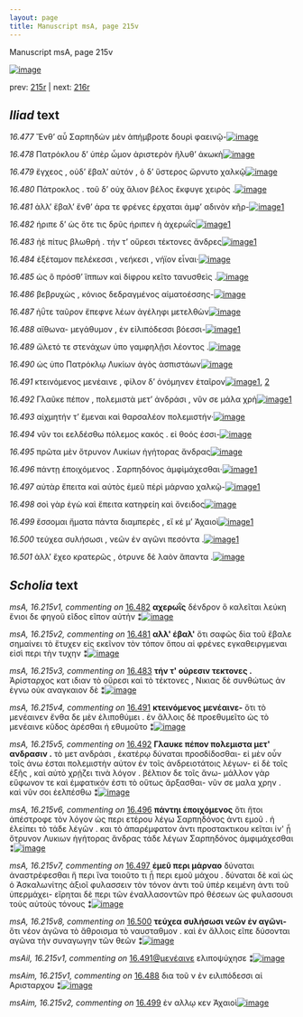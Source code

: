```yaml
---
layout: page
title: Manuscript msA, page 215v
---
```


Manuscript msA, page 215v

[![image](http://www.homermultitext.org/iipsrv?OBJ=IIP,1.0&FIF=/project/homer/pyramidal/deepzoom/hmt/vaimg/2017a/VA215VN_0717.tif&WID=100&CVT=JPEG)](http://www.homermultitext.org/ict2/?urn=urn:cite2:hmt:vaimg.2017a:VA215VN_0717)

prev:  [215r](../215r) | next:  [216r](../216r)

## *Iliad* text

*16.477* <a id="16.477"/> Ἔνθ’ αὖ Σαρπηδὼν μὲν ἀπήμβροτε δουρὶ φαεινῷ-[![image](http://www.homermultitext.org/iipsrv?OBJ=IIP,1.0&FIF=/project/homer/pyramidal/deepzoom/hmt/vaimg/2017a/VA215VN_0717.tif&RGN=0.4637,0.2187,0.4248,0.02697&WID=1000&CVT=JPEG)](http://www.homermultitext.org/ict2/?urn=urn:cite2:hmt:vaimg.2017a:VA215VN_0717@0.4637,0.2187,0.4248,0.02697)

*16.478* <a id="16.478"/> Πατρόκλου δ’ ὑπὲρ ὦμον ἀριστερὸν ἤλυθ’ ἀκωκὴ[![image](http://www.homermultitext.org/iipsrv?OBJ=IIP,1.0&FIF=/project/homer/pyramidal/deepzoom/hmt/vaimg/2017a/VA215VN_0717.tif&RGN=0.4672,0.2394,0.4248,0.02697&WID=1000&CVT=JPEG)](http://www.homermultitext.org/ict2/?urn=urn:cite2:hmt:vaimg.2017a:VA215VN_0717@0.4672,0.2394,0.4248,0.02697)

*16.479* <a id="16.479"/> ἔγχεος , οὐδ’ ἔβαλ’ αὐτόν , ὁ δ’ ὕστερος ὤρνυτο χαλκῷ[![image](http://www.homermultitext.org/iipsrv?OBJ=IIP,1.0&FIF=/project/homer/pyramidal/deepzoom/hmt/vaimg/2017a/VA215VN_0717.tif&RGN=0.4690,0.2606,0.4272,0.02697&WID=1000&CVT=JPEG)](http://www.homermultitext.org/ict2/?urn=urn:cite2:hmt:vaimg.2017a:VA215VN_0717@0.4690,0.2606,0.4272,0.02697)

*16.480* <a id="16.480"/> Πάτροκλος . τοῦ δ’ οὐχ ἅλιον βέλος ἔκφυγε χειρὸς .[![image](http://www.homermultitext.org/iipsrv?OBJ=IIP,1.0&FIF=/project/homer/pyramidal/deepzoom/hmt/vaimg/2017a/VA215VN_0717.tif&RGN=0.4635,0.2809,0.4182,0.02517&WID=1000&CVT=JPEG)](http://www.homermultitext.org/ict2/?urn=urn:cite2:hmt:vaimg.2017a:VA215VN_0717@0.4635,0.2809,0.4182,0.02517)

*16.481* <a id="16.481"/> ἀλλ’ ἔβαλ’ ἔνθ’ άρα τε φρένες έρχαται ἀμφ’ αδινὸν κῆρ-[![image](http://www.homermultitext.org/iipsrv?OBJ=IIP,1.0&FIF=/project/homer/pyramidal/deepzoom/hmt/vaimg/2017a/VA215VN_0717.tif&RGN=0.4643,0.2989,0.4466,0.02517&WID=1000&CVT=JPEG)](http://www.homermultitext.org/ict2/?urn=urn:cite2:hmt:vaimg.2017a:VA215VN_0717@0.4643,0.2989,0.4466,0.02517)[1](#msA_16.215v2)

*16.482* <a id="16.482"/> ήριπε δ’ ὡς ὅτε τις δρῦς ήριπεν ὴ ἀχερωῒς[![image](http://www.homermultitext.org/iipsrv?OBJ=IIP,1.0&FIF=/project/homer/pyramidal/deepzoom/hmt/vaimg/2017a/VA215VN_0717.tif&RGN=0.4582,0.3160,0.4027,0.02600&WID=1000&CVT=JPEG)](http://www.homermultitext.org/ict2/?urn=urn:cite2:hmt:vaimg.2017a:VA215VN_0717@0.4582,0.3160,0.4027,0.02600)[1](#msA_16.215v1)

*16.483* <a id="16.483"/> ἠὲ πίτυς βλωθρὴ . τήν τ’ οὔρεσι τέκτονες ἄνδρες[![image](http://www.homermultitext.org/iipsrv?OBJ=IIP,1.0&FIF=/project/homer/pyramidal/deepzoom/hmt/vaimg/2017a/VA215VN_0717.tif&RGN=0.4654,0.3360,0.4320,0.02600&WID=1000&CVT=JPEG)](http://www.homermultitext.org/ict2/?urn=urn:cite2:hmt:vaimg.2017a:VA215VN_0717@0.4654,0.3360,0.4320,0.02600)[1](#msA_16.215v3)

*16.484* <a id="16.484"/> ἐξέταμον πελέκεσσι , νεήκεσι , νήϊον εἶναι·[![image](http://www.homermultitext.org/iipsrv?OBJ=IIP,1.0&FIF=/project/homer/pyramidal/deepzoom/hmt/vaimg/2017a/VA215VN_0717.tif&RGN=0.4654,0.3560,0.4057,0.02835&WID=1000&CVT=JPEG)](http://www.homermultitext.org/ict2/?urn=urn:cite2:hmt:vaimg.2017a:VA215VN_0717@0.4654,0.3560,0.4057,0.02835)

*16.485* <a id="16.485"/> ὡς ὃ πρόσθ’ ἵππων καὶ δίφρου κεῖτο τανυσθεὶς .[![image](http://www.homermultitext.org/iipsrv?OBJ=IIP,1.0&FIF=/project/homer/pyramidal/deepzoom/hmt/vaimg/2017a/VA215VN_0717.tif&RGN=0.4725,0.3744,0.4086,0.02835&WID=1000&CVT=JPEG)](http://www.homermultitext.org/ict2/?urn=urn:cite2:hmt:vaimg.2017a:VA215VN_0717@0.4725,0.3744,0.4086,0.02835)

*16.486* <a id="16.486"/> βεβρυχὼς , κόνιος δεδραγμένος αἱματοέσσης-[![image](http://www.homermultitext.org/iipsrv?OBJ=IIP,1.0&FIF=/project/homer/pyramidal/deepzoom/hmt/vaimg/2017a/VA215VN_0717.tif&RGN=0.4718,0.3906,0.4086,0.02835&WID=1000&CVT=JPEG)](http://www.homermultitext.org/ict2/?urn=urn:cite2:hmt:vaimg.2017a:VA215VN_0717@0.4718,0.3906,0.4086,0.02835)

*16.487* <a id="16.487"/> ἠΰτε ταῦρον ἔπεφνε λέων ἀγέληφι μετελθὼν[![image](http://www.homermultitext.org/iipsrv?OBJ=IIP,1.0&FIF=/project/homer/pyramidal/deepzoom/hmt/vaimg/2017a/VA215VN_0717.tif&RGN=0.4727,0.4082,0.4086,0.02835&WID=1000&CVT=JPEG)](http://www.homermultitext.org/ict2/?urn=urn:cite2:hmt:vaimg.2017a:VA215VN_0717@0.4727,0.4082,0.4086,0.02835)

*16.488* <a id="16.488"/> αἴθωνα- μεγάθυμον , ἐν εἰλιπόδεσσι βόεσσι-[![image](http://www.homermultitext.org/iipsrv?OBJ=IIP,1.0&FIF=/project/homer/pyramidal/deepzoom/hmt/vaimg/2017a/VA215VN_0717.tif&RGN=0.4683,0.4297,0.4031,0.02559&WID=1000&CVT=JPEG)](http://www.homermultitext.org/ict2/?urn=urn:cite2:hmt:vaimg.2017a:VA215VN_0717@0.4683,0.4297,0.4031,0.02559)[1](#msAim_16.215v1)

*16.489* <a id="16.489"/> ὤλετό τε στενάχων ὑπο γαμφηλῇσι λέοντος .[![image](http://www.homermultitext.org/iipsrv?OBJ=IIP,1.0&FIF=/project/homer/pyramidal/deepzoom/hmt/vaimg/2017a/VA215VN_0717.tif&RGN=0.4702,0.4519,0.3955,0.02559&WID=1000&CVT=JPEG)](http://www.homermultitext.org/ict2/?urn=urn:cite2:hmt:vaimg.2017a:VA215VN_0717@0.4702,0.4519,0.3955,0.02559)

*16.490* <a id="16.490"/> ὡς ὑπο Πατρόκλῳ Λυκίων ἀγὸς ἀσπιστάων[![image](http://www.homermultitext.org/iipsrv?OBJ=IIP,1.0&FIF=/project/homer/pyramidal/deepzoom/hmt/vaimg/2017a/VA215VN_0717.tif&RGN=0.4687,0.4680,0.3780,0.02254&WID=1000&CVT=JPEG)](http://www.homermultitext.org/ict2/?urn=urn:cite2:hmt:vaimg.2017a:VA215VN_0717@0.4687,0.4680,0.3780,0.02254)

*16.491* <a id="16.491"/> κτεινόμενος μενέαινε , φίλον δ’ ὀνόμηνεν ἑταῖρον[![image](http://www.homermultitext.org/iipsrv?OBJ=IIP,1.0&FIF=/project/homer/pyramidal/deepzoom/hmt/vaimg/2017a/VA215VN_0717.tif&RGN=0.4687,0.4864,0.4401,0.02254&WID=1000&CVT=JPEG)](http://www.homermultitext.org/ict2/?urn=urn:cite2:hmt:vaimg.2017a:VA215VN_0717@0.4687,0.4864,0.4401,0.02254)[1](#msA_16.215v4), [2](#msAil_16.215v1)

*16.492* <a id="16.492"/> Γλαῦκε πέπον , πολεμιστὰ μετ’ ἀνδράσι , νῦν σε μάλα χρὴ[![image](http://www.homermultitext.org/iipsrv?OBJ=IIP,1.0&FIF=/project/homer/pyramidal/deepzoom/hmt/vaimg/2017a/VA215VN_0717.tif&RGN=0.4722,0.5053,0.4466,0.02628&WID=1000&CVT=JPEG)](http://www.homermultitext.org/ict2/?urn=urn:cite2:hmt:vaimg.2017a:VA215VN_0717@0.4722,0.5053,0.4466,0.02628)[1](#msA_16.215v5)

*16.493* <a id="16.493"/> αἰχμητήν τ’ ἔμεναι καὶ θαρσαλέον πολεμιστήν·[![image](http://www.homermultitext.org/iipsrv?OBJ=IIP,1.0&FIF=/project/homer/pyramidal/deepzoom/hmt/vaimg/2017a/VA215VN_0717.tif&RGN=0.4692,0.5267,0.4390,0.02407&WID=1000&CVT=JPEG)](http://www.homermultitext.org/ict2/?urn=urn:cite2:hmt:vaimg.2017a:VA215VN_0717@0.4692,0.5267,0.4390,0.02407)

*16.494* <a id="16.494"/> νῦν τοι εελδέσθω πόλεμος κακός . εἰ θοός ἐσσι-[![image](http://www.homermultitext.org/iipsrv?OBJ=IIP,1.0&FIF=/project/homer/pyramidal/deepzoom/hmt/vaimg/2017a/VA215VN_0717.tif&RGN=0.4683,0.5451,0.4390,0.02407&WID=1000&CVT=JPEG)](http://www.homermultitext.org/ict2/?urn=urn:cite2:hmt:vaimg.2017a:VA215VN_0717@0.4683,0.5451,0.4390,0.02407)

*16.495* <a id="16.495"/> πρῶτα μὲν ὄτρυνον Λυκίων ἡγήτορας ἄνδρας[![image](http://www.homermultitext.org/iipsrv?OBJ=IIP,1.0&FIF=/project/homer/pyramidal/deepzoom/hmt/vaimg/2017a/VA215VN_0717.tif&RGN=0.4683,0.5627,0.4390,0.02407&WID=1000&CVT=JPEG)](http://www.homermultitext.org/ict2/?urn=urn:cite2:hmt:vaimg.2017a:VA215VN_0717@0.4683,0.5627,0.4390,0.02407)

*16.496* <a id="16.496"/> πάντῃ ἐποιχόμενος . Σαρπηδόνος ἀμφὶμάχεσθαι·[![image](http://www.homermultitext.org/iipsrv?OBJ=IIP,1.0&FIF=/project/homer/pyramidal/deepzoom/hmt/vaimg/2017a/VA215VN_0717.tif&RGN=0.4698,0.5819,0.4390,0.02407&WID=1000&CVT=JPEG)](http://www.homermultitext.org/ict2/?urn=urn:cite2:hmt:vaimg.2017a:VA215VN_0717@0.4698,0.5819,0.4390,0.02407)[1](#msA_16.215v6)

*16.497* <a id="16.497"/> αὐτὰρ ἔπειτα καὶ αὐτὸς ἐμεῦ πέρὶ μάρναο χαλκῷ-[![image](http://www.homermultitext.org/iipsrv?OBJ=IIP,1.0&FIF=/project/homer/pyramidal/deepzoom/hmt/vaimg/2017a/VA215VN_0717.tif&RGN=0.4722,0.6032,0.4390,0.02407&WID=1000&CVT=JPEG)](http://www.homermultitext.org/ict2/?urn=urn:cite2:hmt:vaimg.2017a:VA215VN_0717@0.4722,0.6032,0.4390,0.02407)[1](#msA_16.215v7)

*16.498* <a id="16.498"/> σοὶ γὰρ ἐγὼ καὶ ἔπειτα κατηφείη καὶ ὄνειδος[![image](http://www.homermultitext.org/iipsrv?OBJ=IIP,1.0&FIF=/project/homer/pyramidal/deepzoom/hmt/vaimg/2017a/VA215VN_0717.tif&RGN=0.4737,0.6220,0.4031,0.02407&WID=1000&CVT=JPEG)](http://www.homermultitext.org/ict2/?urn=urn:cite2:hmt:vaimg.2017a:VA215VN_0717@0.4737,0.6220,0.4031,0.02407)

*16.499* <a id="16.499"/> ἔσσομαι ἤματα πάντα διαμπερὲς , εἴ κέ μ’ Ἀχαιοὶ[![image](http://www.homermultitext.org/iipsrv?OBJ=IIP,1.0&FIF=/project/homer/pyramidal/deepzoom/hmt/vaimg/2017a/VA215VN_0717.tif&RGN=0.4779,0.6382,0.4156,0.02407&WID=1000&CVT=JPEG)](http://www.homermultitext.org/ict2/?urn=urn:cite2:hmt:vaimg.2017a:VA215VN_0717@0.4779,0.6382,0.4156,0.02407)[1](#msAim_16.215v2)

*16.500* <a id="16.500"/> τεύχεα συλήσωσι , νεῶν ἐν αγῶνι πεσόντα .[![image](http://www.homermultitext.org/iipsrv?OBJ=IIP,1.0&FIF=/project/homer/pyramidal/deepzoom/hmt/vaimg/2017a/VA215VN_0717.tif&RGN=0.4749,0.6589,0.3744,0.02407&WID=1000&CVT=JPEG)](http://www.homermultitext.org/ict2/?urn=urn:cite2:hmt:vaimg.2017a:VA215VN_0717@0.4749,0.6589,0.3744,0.02407)[1](#msA_16.215v8)

*16.501* <a id="16.501"/> ἀλλ’ ἔχεο κρατερῶς , ότρυνε δὲ λαὸν ἅπαντα .[![image](http://www.homermultitext.org/iipsrv?OBJ=IIP,1.0&FIF=/project/homer/pyramidal/deepzoom/hmt/vaimg/2017a/VA215VN_0717.tif&RGN=0.4735,0.6784,0.4095,0.02407&WID=1000&CVT=JPEG)](http://www.homermultitext.org/ict2/?urn=urn:cite2:hmt:vaimg.2017a:VA215VN_0717@0.4735,0.6784,0.4095,0.02407)

## *Scholia* text

*msA, 16.215v1, commenting on* [16.482](#16.482)  <a id="msA_16.215v1"/> **αχερωῒς** δένδρον ὃ καλεῖται λεύκη ἔνιοι δε φηγοῦ εῖδος εῖπον αὐτήν ⁑[![image](http://www.homermultitext.org/iipsrv?OBJ=IIP,1.0&FIF=/project/homer/pyramidal/deepzoom/hmt/vaimg/2017a/VA215VN_0717.tif&RGN=0.2102,0.3127,0.2130,0.02794&WID=1000&CVT=JPEG)](http://www.homermultitext.org/ict2/?urn=urn:cite2:hmt:vaimg.2017a:VA215VN_0717@0.2102,0.3127,0.2130,0.02794)

*msA, 16.215v2, commenting on* [16.481](#16.481)  <a id="msA_16.215v2"/> **αλλ' έβαλ'** ὅτι σαφῶς δὶα τοῦ ἔβαλε σημαίνει τὸ ἔτυχεν εἰς εκεῖνον τὸν τόπον ὅπου αἱ φρένες εγκαθειργμεναι εἰσὶ περι τὴν τυχην ⁑[![image](http://www.homermultitext.org/iipsrv?OBJ=IIP,1.0&FIF=/project/homer/pyramidal/deepzoom/hmt/vaimg/2017a/VA215VN_0717.tif&RGN=0.2119,0.3385,0.2130,0.05201&WID=1000&CVT=JPEG)](http://www.homermultitext.org/ict2/?urn=urn:cite2:hmt:vaimg.2017a:VA215VN_0717@0.2119,0.3385,0.2130,0.05201)

*msA, 16.215v3, commenting on* [16.483](#16.483)  <a id="msA_16.215v3"/> **τήν τ' ούρεσιν τεκτονες .** Ἀρίσταρχος κατ ιδιαν τὸ οὔρεσι καὶ τὸ τέκτονες , Νικιας δὲ συνθώτως ἀν ἐγνω οὐκ αναγκαιον δὲ ⁑[![image](http://www.homermultitext.org/iipsrv?OBJ=IIP,1.0&FIF=/project/homer/pyramidal/deepzoom/hmt/vaimg/2017a/VA215VN_0717.tif&RGN=0.2034,0.3845,0.2203,0.03928&WID=1000&CVT=JPEG)](http://www.homermultitext.org/ict2/?urn=urn:cite2:hmt:vaimg.2017a:VA215VN_0717@0.2034,0.3845,0.2203,0.03928)

*msA, 16.215v4, commenting on* [16.491](#16.491)  <a id="msA_16.215v4"/> **κτεινόμενος μενέαινε-** ὅτι τὸ μενέαινεν ἔνθα δε μὲν ἐλιποθύμει . ἐν ἄλλοις δὲ προεθυμεῖτο ὡς τὸ μενέαινε κῦδος ἀρέσθαι ἠ εθυμοῦτο ⁑[![image](http://www.homermultitext.org/iipsrv?OBJ=IIP,1.0&FIF=/project/homer/pyramidal/deepzoom/hmt/vaimg/2017a/VA215VN_0717.tif&RGN=0.2141,0.4172,0.2097,0.05159&WID=1000&CVT=JPEG)](http://www.homermultitext.org/ict2/?urn=urn:cite2:hmt:vaimg.2017a:VA215VN_0717@0.2141,0.4172,0.2097,0.05159)

*msA, 16.215v5, commenting on* [16.492](#16.492)  <a id="msA_16.215v5"/> **Γλαυκε πέπον πολεμιστα μετ' ανδρασιν .** τὸ μετ ανδράσι , ἑκατέρῳ δύναται προσδίδοσθαι- εἰ μὲν οὖν τοῖς ἀνω ἐσται πολεμιστὴν αὐτον ἐν τοῖς ἀνδρειοτάτοις λέγων- εἰ δὲ τοῖς ἑξῆς , καὶ αὐτὸ χρῄζει τινὰ λόγον . βέλτιον δε τοῖς ἄνω- μάλλον γὰρ εὔφωνον τε καὶ ἐμφατικόν ἐστι τὸ οὕτως ἄρξασθαι- νῦν σε μαλα χρην . καὶ νῦν σοι ἐελπέσθω ⁑[![image](http://www.homermultitext.org/iipsrv?OBJ=IIP,1.0&FIF=/project/homer/pyramidal/deepzoom/hmt/vaimg/2017a/VA215VN_0717.tif&RGN=0.2091,0.4615,0.2157,0.1116&WID=1000&CVT=JPEG)](http://www.homermultitext.org/ict2/?urn=urn:cite2:hmt:vaimg.2017a:VA215VN_0717@0.2091,0.4615,0.2157,0.1116)

*msA, 16.215v6, commenting on* [16.496](#16.496)  <a id="msA_16.215v6"/> **πάντηι ἐποιχόμενος** ὅτι ἤτοι ἀπέστροφε τὸν λόγον ὡς περι ετέρου λέγω Σαρπηδόνος ἀντι εμοῦ . ἠ ἐλείπει τὸ τάδε λέγῶν . και τὸ ἀπαρέμφατον ἀντι προστακτικου κεῖται ἱν' ᾖ ὄτρυνον Λυκιων ἡγήτορας ἄνδρας τάδε λέγων Σαρπηδόνος ἀμφιμάχεσθαι ⁑[![image](http://www.homermultitext.org/iipsrv?OBJ=IIP,1.0&FIF=/project/homer/pyramidal/deepzoom/hmt/vaimg/2017a/VA215VN_0717.tif&RGN=0.2132,0.5643,0.2143,0.08949&WID=1000&CVT=JPEG)](http://www.homermultitext.org/ict2/?urn=urn:cite2:hmt:vaimg.2017a:VA215VN_0717@0.2132,0.5643,0.2143,0.08949)

*msA, 16.215v7, commenting on* [16.497](#16.497)  <a id="msA_16.215v7"/> **ἐμεῦ περι μάρναο** δύναται ἀναστρέφεσθαι ἥ περι ἵνα τοιοῦτο τι ᾖ περι εμοῦ μάχου . δύναται δὲ καὶ ὡς ὁ Ἀσκαλωνίτης ἀξιοῖ φυλασσειν τὸν τόνον ἀντι τοῦ ὑπὲρ κειμένη ἀντι τοῦ ὑπερμάχει- εἴρηται δὲ περι τῶν ἐναλλασοντῶν πρό θέσεων ὡς φυλασουσι τοὺς αὐτοὺς τόνους ⁑[![image](http://www.homermultitext.org/iipsrv?OBJ=IIP,1.0&FIF=/project/homer/pyramidal/deepzoom/hmt/vaimg/2017a/VA215VN_0717.tif&RGN=0.2154,0.6393,0.2113,0.09474&WID=1000&CVT=JPEG)](http://www.homermultitext.org/ict2/?urn=urn:cite2:hmt:vaimg.2017a:VA215VN_0717@0.2154,0.6393,0.2113,0.09474)

*msA, 16.215v8, commenting on* [16.500](#16.500)  <a id="msA_16.215v8"/> **τεύχεα συλήσωσι νεῶν ἐν αγῶνι-** ὅτι νέον ἀγῶνα τὸ ἄθροισμα τὸ ναυσταθμον . καὶ ἐν ἄλλοις εῖπε δύσονται αγῶνα τὴν συναγωγην τῶν θεῶν ⁑[![image](http://www.homermultitext.org/iipsrv?OBJ=IIP,1.0&FIF=/project/homer/pyramidal/deepzoom/hmt/vaimg/2017a/VA215VN_0717.tif&RGN=0.2027,0.7248,0.6794,0.02282&WID=1000&CVT=JPEG)](http://www.homermultitext.org/ict2/?urn=urn:cite2:hmt:vaimg.2017a:VA215VN_0717@0.2027,0.7248,0.6794,0.02282)

*msAil, 16.215v1, commenting on* [16.491@μενέαινε](#16.491@μενέαινε)  <a id="msAil_16.215v1"/> ελιποψύχησε ⁑[![image](http://www.homermultitext.org/iipsrv?OBJ=IIP,1.0&FIF=/project/homer/pyramidal/deepzoom/hmt/vaimg/2017a/VA215VN_0717.tif&RGN=0.6417,0.4815,0.07185,0.01162&WID=1000&CVT=JPEG)](http://www.homermultitext.org/ict2/?urn=urn:cite2:hmt:vaimg.2017a:VA215VN_0717@0.6417,0.4815,0.07185,0.01162)

*msAim, 16.215v1, commenting on* [16.488](#16.488)  <a id="msAim_16.215v1"/> δια τοῦ ν ἐν ειλιπόδεσσι αἱ Αρισταρχου ⁑[![image](http://www.homermultitext.org/iipsrv?OBJ=IIP,1.0&FIF=/project/homer/pyramidal/deepzoom/hmt/vaimg/2017a/VA215VN_0717.tif&RGN=0.4246,0.4390,0.04956,0.02725&WID=1000&CVT=JPEG)](http://www.homermultitext.org/ict2/?urn=urn:cite2:hmt:vaimg.2017a:VA215VN_0717@0.4246,0.4390,0.04956,0.02725)

*msAim, 16.215v2, commenting on* [16.499](#16.499)  <a id="msAim_16.215v2"/> ἐν αλλῳ κεν Ἀχαιοὶ[![image](http://www.homermultitext.org/iipsrv?OBJ=IIP,1.0&FIF=/project/homer/pyramidal/deepzoom/hmt/vaimg/2017a/VA215VN_0717.tif&RGN=0.4232,0.6470,0.05545,0.01259&WID=1000&CVT=JPEG)](http://www.homermultitext.org/ict2/?urn=urn:cite2:hmt:vaimg.2017a:VA215VN_0717@0.4232,0.6470,0.05545,0.01259)